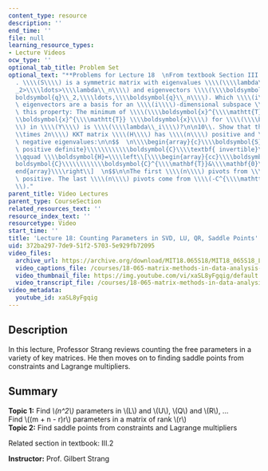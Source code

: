 ```yaml
---
content_type: resource
description: ''
end_time: ''
file: null
learning_resource_types:
- Lecture Videos
ocw_type: ''
optional_tab_title: Problem Set
optional_text: "**Problems for Lecture 18  \nFrom textbook Section III.2**\n\n4\\\
  . \\\\(S\\\\) is a symmetric matrix with eigenvalues \\\\(\\\\lambda\\_1>\\\\lambda\\\
  _2>\\\\ldots>\\\\lambda\\_n\\\\) and eigenvectors \\\\(\\\\boldsymbol{q}\\_1,\\\\\
  boldsymbol{q}\\_2,\\\\ldots,\\\\boldsymbol{q}\\_n\\\\). Which \\\\(i\\\\) of those\
  \ eigenvectors are a basis for an \\\\(i\\\\)-dimensional subspace \\\\(Y\\\\) with\
  \ this property: The minimum of \\\\(\\\\boldsymbol{x}^{\\\\mathtt{T}} S\\\\boldsymbol{x}/\\\
  \\boldsymbol{x}^{\\\\mathtt{T}} \\\\boldsymbol{x}\\\\) for \\\\(\\\\boldsymbol{x}\\\
  \\) in \\\\(Y\\\\) is \\\\(\\\\lambda\\_i\\\\)?\n\n10\\. Show that this \\\\(2n\\\
  \\times 2n\\\\) KKT matrix \\\\(H\\\\) has \\\\(n\\\\) positive and \\\\(n\\\\)\
  \ negative eigenvalues:\n\n$$  \n\\\\begin{array}{c}\\\\boldsymbol{S}\\\\textbf{\
  \ positive definite}\\\\\\\\\\\\boldsymbol{C}\\\\textbf{ invertible}\\\\end{array}\\\
  \\qquad \\\\boldsymbol{H}=\\\\left\\[\\\\begin{array}{cc}\\\\boldsymbol{S}&\\\\\
  boldsymbol{C}\\\\\\\\\\\\boldsymbol{C}^{\\\\mathbf{T}}&\\\\mathbf{0}\\\\\\\\\\\\\
  end{array}\\\\right\\]  \n$$\n\nThe first \\\\(n\\\\) pivots from \\\\(S\\\\) are\
  \ positive. The last \\\\(n\\\\) pivots come from \\\\(-C^{\\\\mathtt{T}}S^{-1}C\\\
  \\)."
parent_title: Video Lectures
parent_type: CourseSection
related_resources_text: ''
resource_index_text: ''
resourcetype: Video
start_time: ''
title: 'Lecture 18: Counting Parameters in SVD, LU, QR, Saddle Points'
uid: 372ba297-7de9-51f2-5703-5e929fb72095
video_files:
  archive_url: https://archive.org/download/MIT18.065S18/MIT18_065S18_Lecture18_300k.mp4
  video_captions_file: /courses/18-065-matrix-methods-in-data-analysis-signal-processing-and-machine-learning-spring-2018/6820501a14615c2299bedafa0a7093de_xaSL8yFgqig.vtt
  video_thumbnail_file: https://img.youtube.com/vi/xaSL8yFgqig/default.jpg
  video_transcript_file: /courses/18-065-matrix-methods-in-data-analysis-signal-processing-and-machine-learning-spring-2018/ade37003589b2c2d0030ea38cea605b0_xaSL8yFgqig.pdf
video_metadata:
  youtube_id: xaSL8yFgqig
---
```


Description
-----------

In this lecture, Professor Strang reviews counting the free parameters in a variety of key matrices. He then moves on to finding saddle points from constraints and Lagrange multipliers.

Summary
-------

**Topic 1:** Find _\\(n^2\\)_ parameters in \\(L\\) and \\(U\\), \\(Q\\) and \\(R\\), ...  
Find \\((m + n - r)r\\) parameters in a matrix of rank \\(r\\)  
**Topic 2:** Find saddle points from constraints and Lagrange multipliers

Related section in textbook: III.2

**Instructor:** Prof. Gilbert Strang


